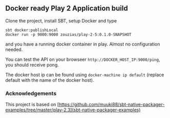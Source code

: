 ## Docker ready Play 2 Application build

Clone the project, install SBT, setup Docker and type
```
sbt docker:publishLocal
docker run -p 9000:9000 zouzias/play-2-5:0.1.0-SNAPSHOT
```

and you have a running docker container in play. Almost no configuration needed.

You can test the API on your browseer `http://DOCKER_HOST_IP:9000/ping`, you should receive pong.

The docker host ip can be found using `docker-machine ip default` (replace default with the name of the docker host).

### Acknowledgements

This project is based on [https://github.com/muuki88/sbt-native-packager-examples/tree/master/play-2.3](sbt-native-packager-examples)
